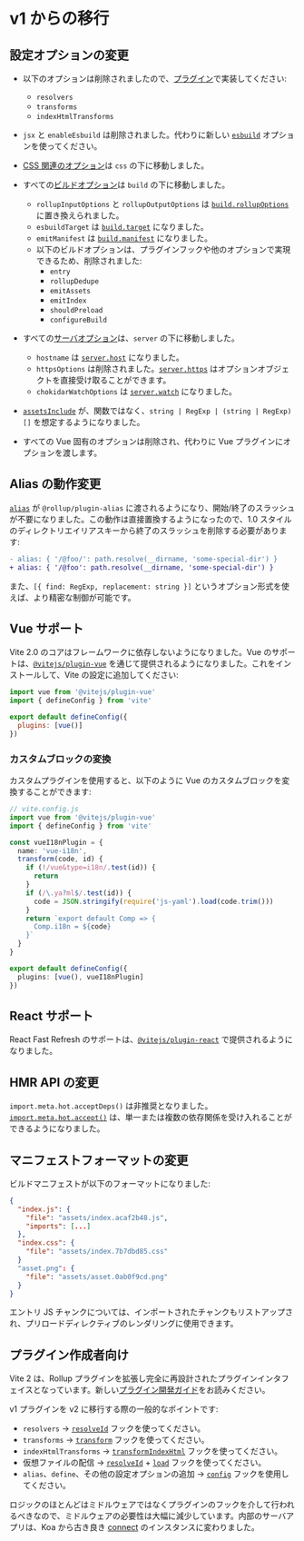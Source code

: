 # v1 からの移行

## 設定オプションの変更

- 以下のオプションは削除されましたので、[プラグイン](./api-plugin)で実装してください:

  - `resolvers`
  - `transforms`
  - `indexHtmlTransforms`

- `jsx` と `enableEsbuild` は削除されました。代わりに新しい [`esbuild`](/config/#esbuild) オプションを使ってください。

- [CSS 関連のオプション](/config/#css-modules)は `css` の下に移動しました。

- すべての[ビルドオプション](/config/#ビルドオプション)は `build` の下に移動しました。

  - `rollupInputOptions` と `rollupOutputOptions` は [`build.rollupOptions`](/config/#build-rollupoptions) に置き換えられました。
  - `esbuildTarget` は [`build.target`](/config/#build-target) になりました。
  - `emitManifest` は [`build.manifest`](/config/#build-manifest) になりました。
  - 以下のビルドオプションは、プラグインフックや他のオプションで実現できるため、削除されました:
    - `entry`
    - `rollupDedupe`
    - `emitAssets`
    - `emitIndex`
    - `shouldPreload`
    - `configureBuild`

- すべての[サーバオプション](/config/#サーバオプション)は、`server` の下に移動しました。


  - `hostname` は [`server.host`](/config/#server-host) になりました。
  - `httpsOptions` は削除されました。[`server.https`](/config/#server-https) はオプションオブジェクトを直接受け取ることができます。
  - `chokidarWatchOptions` は [`server.watch`](/config/#server-watch) になりました。

- [`assetsInclude`](/config/#assetsinclude) が、関数ではなく、`string | RegExp | (string | RegExp)[]` を想定するようになりました。

- すべての Vue 固有のオプションは削除され、代わりに Vue プラグインにオプションを渡します。

## Alias の動作変更

[`alias`](/config/#resolve-alias) が `@rollup/plugin-alias` に渡されるようになり、開始/終了のスラッシュが不要になりました。この動作は直接置換するようになったので、1.0 スタイルのディレクトリエイリアスキーから終了のスラッシュを削除する必要があります:

```diff
- alias: { '/@foo/': path.resolve(__dirname, 'some-special-dir') }
+ alias: { '/@foo': path.resolve(__dirname, 'some-special-dir') }
```

また、`[{ find: RegExp, replacement: string }]` というオプション形式を使えば、より精密な制御が可能です。

## Vue サポート

Vite 2.0 のコアはフレームワークに依存しないようになりました。Vue のサポートは、[`@vitejs/plugin-vue`](https://github.com/vitejs/vite/tree/main/packages/plugin-vue) を通じて提供されるようになりました。これをインストールして、Vite の設定に追加してください:

```js
import vue from '@vitejs/plugin-vue'
import { defineConfig } from 'vite'

export default defineConfig({
  plugins: [vue()]
})
```

### カスタムブロックの変換

カスタムプラグインを使用すると、以下のように Vue のカスタムブロックを変換することができます:

```ts
// vite.config.js
import vue from '@vitejs/plugin-vue'
import { defineConfig } from 'vite'

const vueI18nPlugin = {
  name: 'vue-i18n',
  transform(code, id) {
    if (!/vue&type=i18n/.test(id)) {
      return
    }
    if (/\.ya?ml$/.test(id)) {
      code = JSON.stringify(require('js-yaml').load(code.trim()))
    }
    return `export default Comp => {
      Comp.i18n = ${code}
    }`
  }
}

export default defineConfig({
  plugins: [vue(), vueI18nPlugin]
})
```

## React サポート

React Fast Refresh のサポートは、[`@vitejs/plugin-react`](https://github.com/vitejs/vite/tree/main/packages/plugin-react) で提供されるようになりました。

## HMR API の変更

`import.meta.hot.acceptDeps()` は非推奨となりました。[`import.meta.hot.accept()`](./api-hmr#hot-accept-deps-cb) は、単一または複数の依存関係を受け入れることができるようになりました。

## マニフェストフォーマットの変更

ビルドマニフェストが以下のフォーマットになりました:

```json
{
  "index.js": {
    "file": "assets/index.acaf2b48.js",
    "imports": [...]
  },
  "index.css": {
    "file": "assets/index.7b7dbd85.css"
  }
  "asset.png": {
    "file": "assets/asset.0ab0f9cd.png"
  }
}
```

エントリ JS チャンクについては、インポートされたチャンクもリストアップされ、プリロードディレクティブのレンダリングに使用できます。

## プラグイン作成者向け

Vite 2 は、Rollup プラグインを拡張し完全に再設計されたプラグインインタフェイスとなっています。新しい[プラグイン開発ガイド](./api-plugin)をお読みください。

v1 プラグインを v2 に移行する際の一般的なポイントです:

- `resolvers` -> [`resolveId`](https://rollupjs.org/guide/en/#resolveid) フックを使ってください。
- `transforms` -> [`transform`](https://rollupjs.org/guide/en/#transform) フックを使ってください。
- `indexHtmlTransforms` -> [`transformIndexHtml`](./api-plugin#transformindexhtml) フックを使ってください。
- 仮想ファイルの配信 -> [`resolveId`](https://rollupjs.org/guide/en/#resolveid) + [`load`](https://rollupjs.org/guide/en/#load) フックを使ってください。
- `alias`、`define`、その他の設定オプションの追加 -> [`config`](./api-plugin#config) フックを使用してください。

ロジックのほとんどはミドルウェアではなくプラグインのフックを介して行われるべきなので、ミドルウェアの必要性は大幅に減少しています。内部のサーバアプリは、Koa から古き良き [connect](https://github.com/senchalabs/connect) のインスタンスに変わりました。
